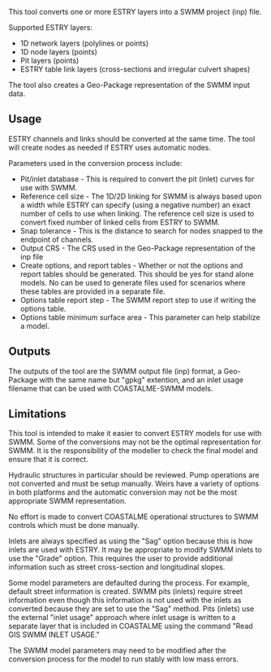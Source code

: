 This tool converts one or more ESTRY layers into a SWMM project (inp) file.

Supported ESTRY layers:
* 1D network layers (polylines or points)
* 1D node layers (points)
* Pit layers (points)
* ESTRY table link layers (cross-sections and irregular culvert shapes)

The tool also creates a Geo-Package representation of the SWMM input data.

## Usage
ESTRY channels and links should be converted at the same time.  The tool will create nodes as needed if ESTRY uses automatic nodes.

Parameters used in the conversion process include:
* Pit/inlet database - This is required to convert the pit (inlet) curves for use with SWMM.
* Reference cell size - The 1D/2D linking for SWMM is always based upon a width while ESTRY can specify (using a negative number) an exact number of cells to use when linking. The reference cell size is used to convert fixed number of linked cells from ESTRY to SWMM.
* Snap tolerance - This is the distance to search for nodes snapped to the endpoint of channels.
* Output CRS - The CRS used in the Geo-Package representation of the inp file
* Create options, and report tables - Whether or not the options and report tables should be generated. This should be yes for stand alone models. No can be used to generate files used for scenarios where these tables are provided in a separate file.
* Options table report step - The SWMM report step to use if writing the options table.
* Options table minimum surface area - This parameter can help stabilize a model.

## Outputs
The outputs of the tool are the SWMM output file (inp) format, a Geo-Package with the same name but "gpkg" extention, and an inlet usage filename that can be used with COASTALME-SWMM models.

## Limitations
This tool is intended to make it easier to convert ESTRY models for use with SWMM. Some of the conversions may not be the optimal representation for SWMM. It is the responsibility of the modeller to check the final model and ensure that it is correct.

Hydraulic structures in particular should be reviewed. Pump operations are not converted and must be setup manually. Weirs have a variety of options in both platforms and the automatic conversion may not be the most appropriate SWMM representation.

No effort is made to convert COASTALME operational structures to SWMM controls which must be done manually.

Inlets are always specified as using the "Sag" option because this is how inlets are used with ESTRY. It may be appropriate to modify SWMM inlets to use the "Grade" option. This requires the user to provide additional information such as street cross-section and longitudinal slopes.

Some model parameters are defaulted during the process. For example, default street information is created. SWMM pits (inlets) require street information even though this information is not used with the inlets as converted because they are set to use the "Sag" method. Pits (inlets) use the external "inlet usage" approach where inlet usage is written to a separate layer that is included in COASTALME using the command "Read GIS SWMM INLET USAGE."

The SWMM model parameters may need to be modified after the conversion process for the model to run stably with low mass errors.